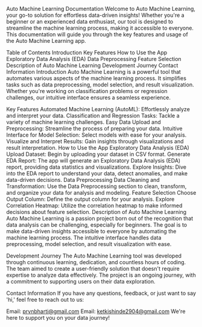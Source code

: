 Auto Machine Learning Documentation
Welcome to Auto Machine Learning, your go-to solution for effortless data-driven insights! Whether you're a beginner or an experienced data enthusiast, our tool is designed to streamline the machine learning process, making it accessible to everyone. This documentation will guide you through the key features and usage of the Auto Machine Learning app.

Table of Contents
Introduction
Key Features
How to Use the App
Exploratory Data Analysis (EDA)
Data Preprocessing
Feature Selection
Description of Auto Machine Learning
Development Journey
Contact Information
Introduction
Auto Machine Learning is a powerful tool that automates various aspects of the machine learning process. It simplifies tasks such as data preprocessing, model selection, and result visualization. Whether you're working on classification problems or regression challenges, our intuitive interface ensures a seamless experience.

Key Features
Automated Machine Learning (AutoML): Effortlessly analyze and interpret your data.
Classification and Regression Tasks: Tackle a variety of machine learning challenges.
Easy Data Upload and Preprocessing: Streamline the process of preparing your data.
Intuitive Interface for Model Selection: Select models with ease for your analysis.
Visualize and Interpret Results: Gain insights through visualizations and result interpretation.
How to Use the App
Exploratory Data Analysis (EDA)
Upload Dataset: Begin by uploading your dataset in CSV format.
Generate EDA Report: The app will generate an Exploratory Data Analysis (EDA) report, providing data statistics and visualizations.
Explore Insights: Dive into the EDA report to understand your data, detect anomalies, and make data-driven decisions.
Data Preprocessing
Data Cleaning and Transformation: Use the Data Preprocessing section to clean, transform, and organize your data for analysis and modeling.
Feature Selection
Choose Output Column: Define the output column for your analysis.
Explore Correlation Heatmap: Utilize the correlation heatmap to make informed decisions about feature selection.
Description of Auto Machine Learning
Auto Machine Learning is a passion project born out of the recognition that data analysis can be challenging, especially for beginners. The goal is to make data-driven insights accessible to everyone by automating the machine learning process. The intuitive interface handles data preprocessing, model selection, and result visualization with ease.

Development Journey
The Auto Machine Learning tool was developed through continuous learning, dedication, and countless hours of coding. The team aimed to create a user-friendly solution that doesn't require expertise to analyze data effectively. The project is an ongoing journey, with a commitment to supporting users on their data exploration.

Contact Information
If you have any questions, feedback, or just want to say 'hi,' feel free to reach out to us:

Email: prvnbharti@gmail.com
Email: ketkishinde2904@gmail.com
We're here to support you on your data journey!
